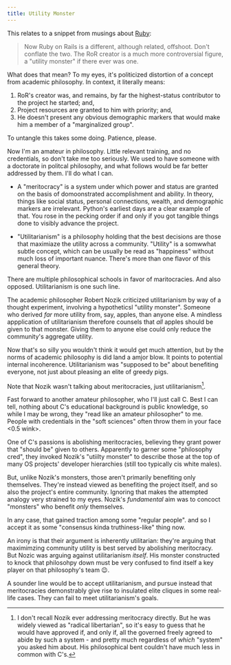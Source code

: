 ```yaml
---
title: Utility Monster
---
```


This relates to a snippet from musings about [Ruby](ruby):

> Now Ruby on Rails is a different, although related, offshoot. Don't conflate the two. The RoR creator is a much more controversial figure, a "utility monster" if there ever was one.

What does that mean? To my eyes, it's politicized distortion of a concept from academic philosophy. In context, it literally means:

1. RoR's creator was, and remains, by far the highest-status contributor to the project he started; and,
2. Project resources are granted to him with priority; and,
3. He doesn't present any obvious demographic markers that would make him a member of a "marginalized group".

To untangle this takes some doing. Patience, please.

Now I'm an amateur in philosophy. Little relevant training, and no credentials, so don't take me too seriously. We used to have someone with a doctorate in politcal philosophy, and what follows would be far better addressed by them. I'll do what I can.

- A "meritocracy" is a system under which power and status are granted on the basis of domoonstrated accomplishment and ability. In theory, things like social status, personal connections, wealth, and demographic markers are irrelevant. Python's earliest days are a clear example of that. You rose in the pecking order if and only if you got tangible things done to visibly advance the project.

- "Utilitarianism" is a philosophy holding that the best decisions are those that maximiaze the utility across a community. "Utility" is a somwwhat subtle concept, which can be usually be read as "happiness" without much loss of important nuance. There's more than one flavor of this general theory.

There are multiple philosophical schools in favor of maritocracies. And also opposed. Utilitarianism is one such line.

The academic philosopher Robert Nozik criticized utilitarianism by way of a thought experiment, involving a hypotheticsl "utility monster". Someone who derived _far_ more utility from, say, apples, than anyone else. A mindless appplication of utilitarianism therefore counsels that _all_ apples should be given to that monster. Giving them to anyone else could only reduce the community's aggregate utility.

Now that's so silly you wouldn't think it would get much attention, but by the norms of academic philosophy is did land a amjor blow. It points to potential internal incoherence. Utilitarianism was "supposed to be" about benefiting everyone, not just about pleasing an elite of greedy pigs.

Note that Nozik wasn't talking about meritocracies, just utilitarianism[^merit].

[^merit]: I don't recall Nozik ever addressing meritocracy directly. But he was widely viewed as "radical libertarian", so it's easy to guess that he would have approved if, and only if, all the governed freely agreed to abide by such a system - and pretty much regardless of _which_ "system" you asked him about. His philosophical bent couldn't have much less in common with C's.

Fast forward to another amateur philosopher, who I'll just call C. Best I can tell, nothing about C's educational background is public knowledge, so while I may be wrong, they "read like an amateur philosopher" to me. People with credentials in the "soft sciences" often throw them in your face <0.5 wink>.

One of C's passions is abolishing meritocracies, believing they grant power that "should be" given to others. Apparently to garner some "philosophy cred", they invoked Nozik's "utiilty monster" to describe those at the top of many OS projects' developer hierarchies (still too typically cis white males).

But, unlike Nozik's monsters, those aren't primarily benefiting only themselves. They're instead viewed as benefiting the project itself, and so also the project's entire community. Ignoring that makes the attempted analogy very strained to my eyes. Nozik's _fundamental_ aim was to concoct "monsters" who benefit _only_ themselves.

In any case, that gained traction among some "regular people". and so I accept it as some "consensus kinda truthiness-like" thing now.

An irony is that their argument is inherently utilitarian: they're arguing that maximimzing community utility is best served by abolishing meritocracy. But Nozic was arguing against utilitarianism _itself_. His monster constructed to knock that philosohpy down must be very confused to find itself a key player on that philosophy's team :wink:.

A sounder line would be to accept utilitarianism, and pursue instead that meritocracies demonstrably give rise to insulated elite cliques in some real-life cases. They can fail to meet utilitarianism's goals.
